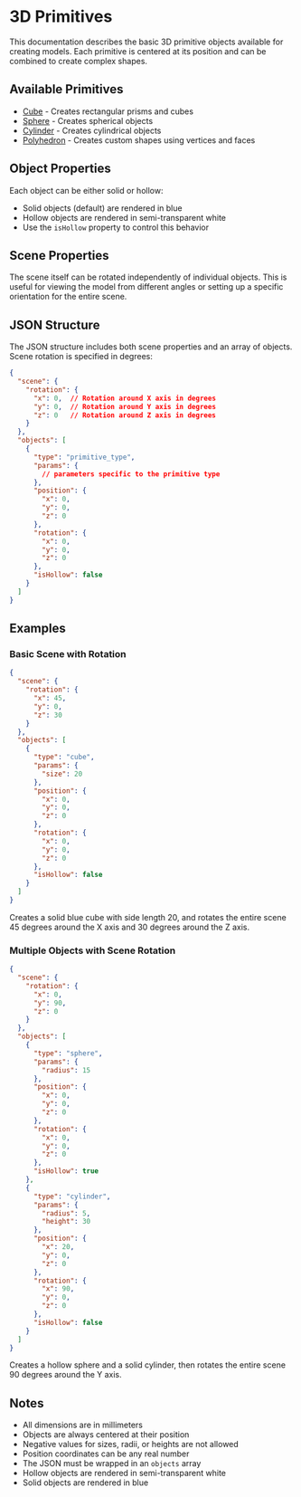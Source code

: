 # 3D Primitives

This documentation describes the basic 3D primitive objects available for creating models. Each primitive is centered at its position and can be combined to create complex shapes.

## Available Primitives

- [Cube](cube.md) - Creates rectangular prisms and cubes
- [Sphere](sphere.md) - Creates spherical objects
- [Cylinder](cylinder.md) - Creates cylindrical objects
- [Polyhedron](polyhedron.md) - Creates custom shapes using vertices and faces

## Object Properties

Each object can be either solid or hollow:
- Solid objects (default) are rendered in blue
- Hollow objects are rendered in semi-transparent white
- Use the `isHollow` property to control this behavior

## Scene Properties

The scene itself can be rotated independently of individual objects. This is useful for viewing the model from different angles or setting up a specific orientation for the entire scene.

## JSON Structure

The JSON structure includes both scene properties and an array of objects. Scene rotation is specified in degrees:

```json
{
  "scene": {
    "rotation": {
      "x": 0,  // Rotation around X axis in degrees
      "y": 0,  // Rotation around Y axis in degrees
      "z": 0   // Rotation around Z axis in degrees
    }
  },
  "objects": [
    {
      "type": "primitive_type",
      "params": {
        // parameters specific to the primitive type
      },
      "position": {
        "x": 0,
        "y": 0,
        "z": 0
      },
      "rotation": {
        "x": 0,
        "y": 0,
        "z": 0
      },
      "isHollow": false
    }
  ]
}
```

## Examples

### Basic Scene with Rotation
```json
{
  "scene": {
    "rotation": {
      "x": 45,
      "y": 0,
      "z": 30
    }
  },
  "objects": [
    {
      "type": "cube",
      "params": {
        "size": 20
      },
      "position": {
        "x": 0,
        "y": 0,
        "z": 0
      },
      "rotation": {
        "x": 0,
        "y": 0,
        "z": 0
      },
      "isHollow": false
    }
  ]
}
```
Creates a solid blue cube with side length 20, and rotates the entire scene 45 degrees around the X axis and 30 degrees around the Z axis.

### Multiple Objects with Scene Rotation
```json
{
  "scene": {
    "rotation": {
      "x": 0,
      "y": 90,
      "z": 0
    }
  },
  "objects": [
    {
      "type": "sphere",
      "params": {
        "radius": 15
      },
      "position": {
        "x": 0,
        "y": 0,
        "z": 0
      },
      "rotation": {
        "x": 0,
        "y": 0,
        "z": 0
      },
      "isHollow": true
    },
    {
      "type": "cylinder",
      "params": {
        "radius": 5,
        "height": 30
      },
      "position": {
        "x": 20,
        "y": 0,
        "z": 0
      },
      "rotation": {
        "x": 90,
        "y": 0,
        "z": 0
      },
      "isHollow": false
    }
  ]
}
```
Creates a hollow sphere and a solid cylinder, then rotates the entire scene 90 degrees around the Y axis.

## Notes
- All dimensions are in millimeters
- Objects are always centered at their position
- Negative values for sizes, radii, or heights are not allowed
- Position coordinates can be any real number
- The JSON must be wrapped in an `objects` array
- Hollow objects are rendered in semi-transparent white
- Solid objects are rendered in blue 